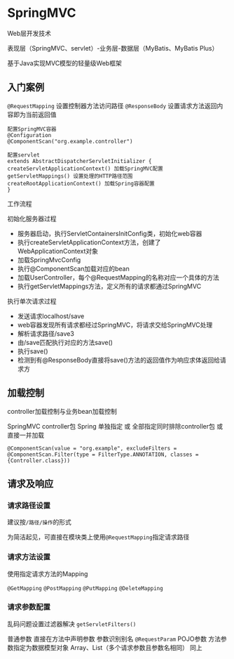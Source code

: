 # SpringMVC

Web层开发技术

表现层（SpringMVC、servlet）-业务层-数据层（MyBatis、MyBatis Plus）

基于Java实现MVC模型的轻量级Web框架

## 入门案例

`@RequestMapping` 设置控制器方法访问路径
`@ResponseBody` 设置请求方法返回内容即为当前返回值

```
配置SpringMVC容器
@Configuration
@ComponentScan("org.example.controller")
```

```
配置servlet
extends AbstractDispatcherServletInitializer {
createServletApplicationContext() 加载SpringMVC配置
getServletMappings() 设置处理的HTTP路径范围
createRootApplicationContext() 加载Spring容器配置
}
```

工作流程

初始化服务器过程

* 服务器启动，执行ServletContainersInitConfig类，初始化web容器
* 执行createServletApplicationContext方法，创建了WebApplicationContext对象
* 加载SpringMvcConfig
* 执行@ComponentScan加载对应的bean
* 加载UserController，每个@RequestMapping的名称对应一个具体的方法
* 执行getServletMappings方法，定义所有的请求都通过SpringMVC

执行单次请求过程

* 发送请求localhost/save
* web容器发现所有请求都经过SpringMVC，将请求交给SpringMVC处理
* 解析请求路径/save3
* 由/save匹配执行对应的方法save()
* 执行save()
* 检测到有@ResponseBody直接将save()方法的返回值作为响应求体返回给请求方

## 加载控制

controller加载控制与业务bean加载控制

SpringMVC controller包
Spring 单独指定 或 全部指定同时排除controller包 或 直接一并加载

```
@ComponentScan(value = "org.example", excludeFilters = @ComponentScan.Filter(type = FilterType.ANNOTATION, classes = {Controller.class}))
```

## 请求及响应

### 请求路径设置

建议按`/路径/操作`的形式

为简洁起见，可直接在模块类上使用`@RequestMapping`指定请求路径

### 请求方法设置

使用指定请求方法的Mapping

`@GetMapping`
`@PostMapping`
`@PutMapping`
`@DeleteMapping`

### 请求参数配置

乱码问题设置过滤器解决 `getServletFilters()`

普通参数  直接在方法中声明参数
参数识别别名  `@RequestParam`
POJO参数  方法参数指定为数据模型对象
Array、List（多个请求参数且参数名相同）  同上
